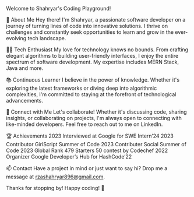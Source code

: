 Welcome to Shahryar's Coding Playground!

🚀 About Me
Hey there! I'm Shahryar, a passionate software developer on a journey of turning lines of code into innovative solutions. I thrive on challenges and constantly seek opportunities to learn and grow in the ever-evolving tech landscape.

👩‍💻 Tech Enthusiast
My love for technology knows no bounds. From crafting elegant algorithms to building user-friendly interfaces, I enjoy the entire spectrum of software development. My expertise includes MERN Stack, Java and more.

📚 Continuous Learner
I believe in the power of knowledge. Whether it's exploring the latest frameworks or diving deep into algorithmic complexities, I'm committed to staying at the forefront of technological advancements.

🔗 Connect with Me
Let's collaborate! Whether it's discussing code, sharing insights, or collaborating on projects, I'm always open to connecting with like-minded developers. Feel free to reach out to me on LinkedIn.

🏆 Achievements
2023 Interviewed at Google for SWE Intern’24
2023 Contributor GirlScript Summer of Code
2023 Contributer Social Summer of Code
2023 Global Rank 479 Starters 50 contest by Codechef
2022 Organizer Google Developer’s Hub for HashCode’22

📫 Contact
Have a project in mind or just want to say hi? Drop me a message at rzashahryar896@gmail.com.

Thanks for stopping by! Happy coding! 🚀
